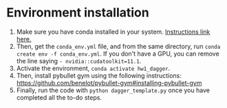# Environment installation

1. Make sure you have conda installed in your system. [Instructions link here.](https://conda.io/projects/conda/en/latest/user-guide/install/index.html#regular-installation)
2. Then, get the `conda_env.yml` file, and from the same directory, run `conda create env -f conda_env.yml`. If you don't have a GPU, you can remove the line saying `- nvidia::cudatoolkit=11.1`.
3. Activate the environment, `conda activate hw1_dagger`.
4. Then, install pybullet gym using the following instructions: https://github.com/benelot/pybullet-gym#installing-pybullet-gym
5. Finally, run the code with `python dagger_template.py` once you have completed all the to-do steps.